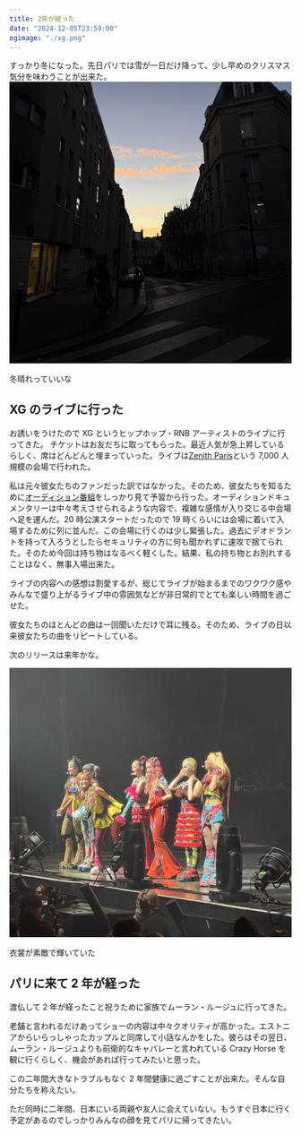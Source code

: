 ```yaml
---
title: 2年が経った
date: "2024-12-05T23:59:00"
ogimage: "./xg.png"
---
```


すっかり冬になった。先日パリでは雪が一日だけ降って、少し早めのクリスマス気分を味わうことが出来た。
![SKY](./sky.png)

<p class="image-desc">冬晴れっていいな</p>

## XG のライブに行った

お誘いをうけたので XG というヒップホップ・RNB アーティストのライブに行ってきた。
チケットはお友だちに取ってもらった。最近人気が急上昇しているらしく、席はどんどんと埋まっていった。ライブは[Zenith Paris](https://maps.app.goo.gl/HCfG4ScBVrFfx8VH8)という 7,000 人規模の会場で行われた。

私は元々彼女たちのファンだった訳ではなかった。そのため、彼女たちを知るために[オーディション番組](https://www.youtube.com/watch?v=Ur0L9aKNXiI)をしっかり見て予習から行った。オーディションドキュメンタリーは中々考えさせられるような内容で、複雑な感情が入り交じる中会場へ足を運んだ。20 時公演スタートだったので 19 時くらいには会場に着いて入場するために列に並んだ。この会場に行くのは少し緊張した。過去にデオドラントを持って入ろうとしたらセキュリティの方に何も聞かれずに速攻で捨てられた。そのため今回は持ち物はなるべく軽くした。結果、私の持ち物とお別れすることはなく、無事入場出来た。

ライブの内容への感想は割愛するが、総じてライブが始まるまでのワクワク感やみんなで盛り上がるライブ中の雰囲気などが非日常的でとても楽しい時間を過ごせた。

彼女たちのほとんどの曲は一回聞いただけで耳に残る。そのため、ライブの日以来彼女たちの曲をリピートしている。

次のリリースは来年かな。

![XG](./xg.png)

<p class="image-desc">衣裳が素敵で輝いていた</p>

## パリに来て 2 年が経った

渡仏して 2 年が経ったこと祝うために家族でムーラン・ルージュに行ってきた。

老舗と言われるだけあってショーの内容は中々クオリティが高かった。エストニアからいらっしゃったカップルと同席して小話なんかをした。彼らはその翌日、ムーラン・ルージュよりも前衛的なキャバレーと言われている Crazy Horse を観に行くらしく、機会があれば行ってみたいと思った。

この二年間大きなトラブルもなく 2 年間健康に過ごすことが出来た。そんな自分たちを称えたい。

ただ同時に二年間、日本にいる両親や友人に会えていない。もうすぐ日本に行く予定があるのでしっかりみんなの顔を見てパリに帰ってきたい。

